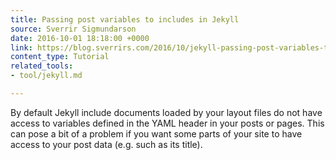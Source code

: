 ```yaml
---
title: Passing post variables to includes in Jekyll
source: Sverrir Sigmundarson
date: 2016-10-01 18:18:00 +0000
link: https://blog.sverrirs.com/2016/10/jekyll-passing-post-variables-to-includes.html
content_type: Tutorial
related_tools:
- tool/jekyll.md

---
```

By default Jekyll include documents loaded by your layout files do not have access to variables defined in the YAML header in your posts or pages. This can pose a bit of a problem if you want some parts of your site to have access to your post data (e.g. such as its title).
